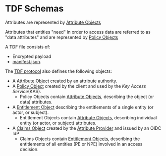 # TDF Schemas

Attributes are represented by [Attribute Objects](AttributeObject.md)

Attributes that entities "need" in order to access data are referred to as "data attributes" and are represented by [Policy Objects](PolicyObject.md)

A TDF file consists of:

* Encrypted payload
* [manifest.json](manifest-json.md).

The [TDF protocol](https://github.com/opentdf/spec/tree/master/protocol) also defines the following objects:

* A [Attribute Object](AttributeObject.md) created by an attribute authority.
* A [Policy Object](PolicyObject.md) created by the client and used by the *Key Access Service*(KAS).
  * Policy Objects contain [Attribute Objects](AttributeObject.md), describing the object (or data) attributes.
* A [Entitlement Object](EntitlementObject.md) describing the entitlements of a single entity (or actor, or subject).
  * Entitlement Objects contain [Attribute Objects](AttributeObject.md), describing individual entity (or actor, or subject) attributes.
* A [Claims Object](ClaimsObject.md) created by the [Attribute Provider](../../protocol/README.md) and issued by an OIDC IdP
  * Claims Objects contain [Entitlement Objects](EntitlementObjects.md), describing the entitlements of all entities (PE or NPE) involved in an access decision.
